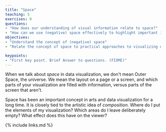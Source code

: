 ```yaml
---
title: "Space"
teaching: 5
exercises: 0
questions:
- "How does our understanding of visual information relate to space?"
- "How can we use (negative) space effectively to highlight important information?"
objectives:
- "Understand the concept of (negative) space"
- "Relate the concept of space to practical approaches to visualizing data"

keypoints:
- "First key point. Brief Answer to questions. (FIXME)"
---
```


When we talk about *space* in data visualization, we don't mean Outer Space, the universe. We mean 
the layout on a page or a screen, and which parts of your visualization are filled with information, 
versus parts of the screen that aren't. 

Space has been an important concept in arts and data visualization for a long time. It is closely 
tied to the artistic idea of *composition*. Where do I put the elements of my visualization? Which 
areas do I leave deliberately empty? What effect does this have on the viewer? 

 




{% include links.md %}



